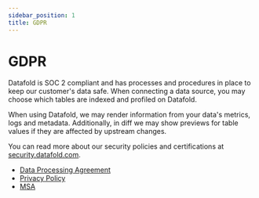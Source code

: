 ```yaml
---
sidebar_position: 1
title: GDPR
---
```

# GDPR

Datafold is SOC 2 compliant and has  processes and procedures in place to keep our customer's data safe. When connecting a data source, you may choose which tables are indexed and profiled on Datafold.

When using Datafold, we may render information from your data's metrics, logs and metadata. Additionally, in diff we may show previews for table values if they are affected by upstream changes.

You can read more about our security policies and certifications at [security.datafold.com](https://security.datafold.com/).

* [Data Processing Agreement](https://www.datafold.com/data-processing-agreement)
* [Privacy Policy](https://www.datafold.com/privacy-policy)
* [MSA](https://www.datafold.com/msa)
